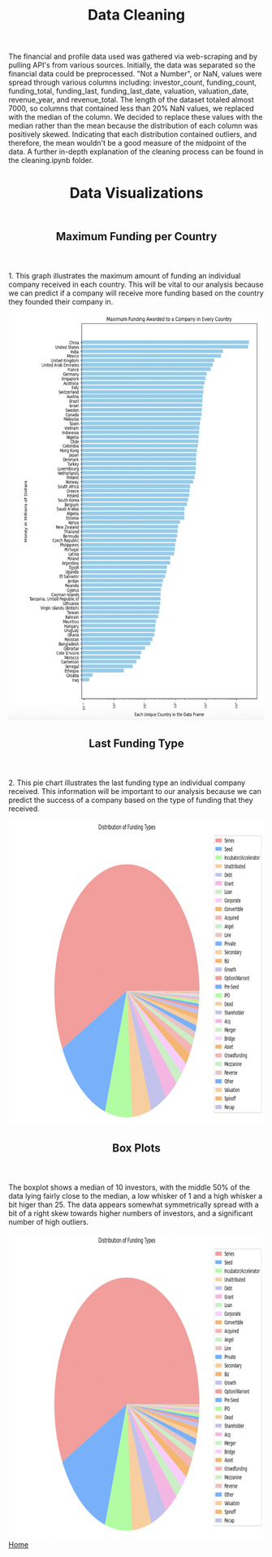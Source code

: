 <header>
        <h1>Data Cleaning</h1>
    </header>
The financial and profile data used was gathered via web-scraping and by pulling API's from various sources. Initially, the data was separated so the financial data could be preprocessed. "Not a Number", or NaN, values were spread through various columns including: investor_count, funding_count, funding_total, funding_last, funding_last_date, valuation, valuation_date, revenue_year, and revenue_total. The length of the dataset totaled almost 7000, so columns that contained less than 20% NaN values, we replaced with the median of the column. We decided to replace these values with the median rather than the mean because the distribution of each column was positively skewed. Indicating that each distribution contained outliers, and therefore, the mean wouldn't be a good measure of the midpoint of the data. A further in-depth explanation of the cleaning process can be found in the cleaning.ipynb folder. 

<header>
        <h1>Data Visualizations</h1>
    </header>

<main>
<div class="image-container">
<header>
<h2>Maximum Funding per Country</h2>
</header>
<p>1. This graph illustrates the maximum amount of funding an individual company received in each country. This will               be vital to our analysis because we can predict if a company will receive more funding based on the country they founded                their company in.
</p>
<img src = "visualizations/melbarh.png" style="width:600px;height:800px;">

<header>
<h2>Last Funding Type</h2>
</header>
<p>2. This pie chart illustrates the last funding type an individual company received. This information will be                    important to our analysis because we can predict the success of a company based on the type of funding that they received.             </p>
<img src = "visualizations/melpiechart.png" style="width:800px;height:600px;">

<header>
<h2>Box Plots</h2>
</header>
<p>The boxplot shows a median of 10 investors, with the middle 50% of the data lying fairly close to the median, a low whisker of 1 and a high whisker a bit higer than 25. The data appears somewhat symmetrically spread with a bit of a right skew towards higher numbers of investors, and a significant number of high outliers.</p>
<img src = "visualizations/melpiechart.png" style="width:800px;height:600px;">
</div>
</main>
<a href="https://wihi1131.github.io/Data-Mining-Project/">Home</a>
